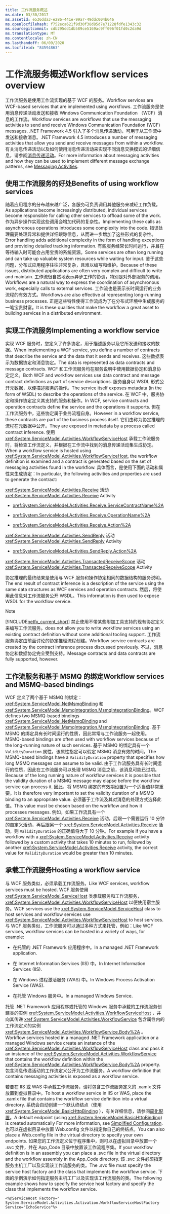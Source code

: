 ```yaml
---
title: 工作流服务概述
ms.date: 03/30/2017
ms.assetid: e536dda3-e286-441e-99a7-49ddc004b646
ms.openlocfilehash: f752eca621f9d30f38d85d7e71228fdfe1343c32
ms.sourcegitcommit: cdb295dd1db589ce5169ac9ff096f01fd0c2da9d
ms.translationtype: MT
ms.contentlocale: zh-CN
ms.lasthandoff: 06/09/2020
ms.locfileid: "84594863"
---
```

# <a name="workflow-services-overview"></a><span data-ttu-id="3808b-102">工作流服务概述</span><span class="sxs-lookup"><span data-stu-id="3808b-102">Workflow services overview</span></span>

<span data-ttu-id="3808b-103">工作流服务是使用工作流实现的基于 WCF 的服务。</span><span class="sxs-lookup"><span data-stu-id="3808b-103">Workflow services are WCF-based services that are implemented using workflows.</span></span> <span data-ttu-id="3808b-104">工作流服务是使用消息传递活动发送和接收 Windows Communication Foundation （WCF）消息的工作流。</span><span class="sxs-lookup"><span data-stu-id="3808b-104">Workflow services are workflows that use the messaging activities to send and receive Windows Communication Foundation (WCF) messages.</span></span> <span data-ttu-id="3808b-105">.NET Framework 4.5 引入了多个消息传递活动，可用于从工作流中发送和接收消息。</span><span class="sxs-lookup"><span data-stu-id="3808b-105">.NET Framework 4.5 introduces a number of messaging activities that allow you send and receive messages from within a workflow.</span></span> <span data-ttu-id="3808b-106">有关消息传递活动以及如何使用消息传递活动来实现不同消息交换模式的详细信息，请参阅[消息传递活动](messaging-activities.md)。</span><span class="sxs-lookup"><span data-stu-id="3808b-106">For more information about messaging activities and how they can be used to implement different message exchange patterns, see [Messaging Activities](messaging-activities.md).</span></span>

## <a name="benefits-of-using-workflow-services"></a><span data-ttu-id="3808b-107">使用工作流服务的好处</span><span class="sxs-lookup"><span data-stu-id="3808b-107">Benefits of using workflow services</span></span>

<span data-ttu-id="3808b-108">随着应用程序的分布越来越广泛，各服务可负责调用其他服务来减轻工作负载。</span><span class="sxs-lookup"><span data-stu-id="3808b-108">As applications become increasingly distributed, individual services become responsible for calling other services to offload some of the work.</span></span> <span data-ttu-id="3808b-109">作为异步操作实现这些调用会增加代码的复杂性。</span><span class="sxs-lookup"><span data-stu-id="3808b-109">Implementing these calls as asynchronous operations introduces some complexity into the code.</span></span> <span data-ttu-id="3808b-110">错误处理需要处理异常和提供详细跟踪信息，从而进一步增加了这些形式的复杂性。</span><span class="sxs-lookup"><span data-stu-id="3808b-110">Error handling adds additional complexity in the form of handling exceptions and providing detailed tracking information.</span></span> <span data-ttu-id="3808b-111">有些服务经常长时间运行，并且在等待输入时可能会占用宝贵的系统资源。</span><span class="sxs-lookup"><span data-stu-id="3808b-111">Some services are often long running and can take up valuable system resources while waiting for input.</span></span> <span data-ttu-id="3808b-112">鉴于这些问题，分布式应用程序往往非常复杂，且难以编写和维护。</span><span class="sxs-lookup"><span data-stu-id="3808b-112">Because of these issues, distributed applications are often very complex and difficult to write and maintain.</span></span> <span data-ttu-id="3808b-113">工作流很自然地表示异步工作的协调，特别是对外部服务的调用。</span><span class="sxs-lookup"><span data-stu-id="3808b-113">Workflows are a natural way to express the coordination of asynchronous work, especially calls to external services.</span></span> <span data-ttu-id="3808b-114">工作流也是表示长时间运行的业务流程的有效方式。</span><span class="sxs-lookup"><span data-stu-id="3808b-114">Workflows are also effective at representing long-running business processes.</span></span> <span data-ttu-id="3808b-115">正是这些特性使得工作流成为了在分布式环境中生成服务的一笔宝贵财富。</span><span class="sxs-lookup"><span data-stu-id="3808b-115">It is these qualities that make the workflow a great asset to building services in a distributed environment.</span></span>

## <a name="implementing-a-workflow-service"></a><span data-ttu-id="3808b-116">实现工作流服务</span><span class="sxs-lookup"><span data-stu-id="3808b-116">Implementing a workflow service</span></span>

<span data-ttu-id="3808b-117">实现 WCF 服务时，您定义了许多协定，用于描述服务以及它所发送和接收的数据。</span><span class="sxs-lookup"><span data-stu-id="3808b-117">When implementing a WCF service, you define a number of contracts that describe the service and the data that it sends and receives.</span></span> <span data-ttu-id="3808b-118">这些数据表示为数据协定和消息协定。</span><span class="sxs-lookup"><span data-stu-id="3808b-118">The data is represented as data contracts and message contracts.</span></span> <span data-ttu-id="3808b-119">WCF 和工作流服务均在服务说明中使用数据协定和消息协定定义。</span><span class="sxs-lookup"><span data-stu-id="3808b-119">Both WCF and workflow services use data contract and message contract definitions as part of service descriptions.</span></span> <span data-ttu-id="3808b-120">服务自身以 WSDL 形式公开元数据，以便描述服务的操作。</span><span class="sxs-lookup"><span data-stu-id="3808b-120">The service itself exposes metadata (in the form of WSDL) to describe the operations of the service.</span></span> <span data-ttu-id="3808b-121">在 WCF 中，服务协定和操作协定定义其支持的服务和操作。</span><span class="sxs-lookup"><span data-stu-id="3808b-121">In WCF, service contracts and operation contracts define the service and the operations it supports.</span></span> <span data-ttu-id="3808b-122">但在工作流服务中，这些协定属于业务流程自身。</span><span class="sxs-lookup"><span data-stu-id="3808b-122">However in a workflow service, these contracts are part of the business process itself.</span></span> <span data-ttu-id="3808b-123">它们由称为协定推理的流程在元数据中公开。</span><span class="sxs-lookup"><span data-stu-id="3808b-123">They are exposed in metadata by a process called contract inference.</span></span> <span data-ttu-id="3808b-124">使用 <xref:System.ServiceModel.Activities.WorkflowServiceHost> 承载工作流服务时，将检查工作流定义，并根据在工作流中找到的消息传递活动集生成协定。</span><span class="sxs-lookup"><span data-stu-id="3808b-124">When a workflow service is hosted using <xref:System.ServiceModel.Activities.WorkflowServiceHost>, the workflow definition is examined and a contract is generated based on the set of messaging activities found in the workflow.</span></span> <span data-ttu-id="3808b-125">具体而言，是使用下面的活动和属性来生成协定：</span><span class="sxs-lookup"><span data-stu-id="3808b-125">In particular, the following activities and properties are used to generate the contract:</span></span>

<span data-ttu-id="3808b-126"><xref:System.ServiceModel.Activities.Receive> 活动</span><span class="sxs-lookup"><span data-stu-id="3808b-126"><xref:System.ServiceModel.Activities.Receive> Activity</span></span>

- <xref:System.ServiceModel.Activities.Receive.ServiceContractName%2A>

- <xref:System.ServiceModel.Activities.Receive.OperationName%2A>

- <xref:System.ServiceModel.Activities.Receive.Action%2A>

<span data-ttu-id="3808b-127"><xref:System.ServiceModel.Activities.SendReply> 活动</span><span class="sxs-lookup"><span data-stu-id="3808b-127"><xref:System.ServiceModel.Activities.SendReply> Activity</span></span>

- <xref:System.ServiceModel.Activities.SendReply.Action%2A>

<span data-ttu-id="3808b-128"><xref:System.ServiceModel.Activities.TransactedReceiveScope> 活动</span><span class="sxs-lookup"><span data-stu-id="3808b-128"><xref:System.ServiceModel.Activities.TransactedReceiveScope> Activity</span></span>

<span data-ttu-id="3808b-129">协定推理的最终结果是使用与 WCF 服务和操作协定相同的数据结构的服务说明。</span><span class="sxs-lookup"><span data-stu-id="3808b-129">The end result of contract inference is a description of the service using the same data structures as WCF services and operation contracts.</span></span> <span data-ttu-id="3808b-130">然后，将使用此信息对工作流服务公开 WSDL。</span><span class="sxs-lookup"><span data-stu-id="3808b-130">This information is then used to expose WSDL for the workflow service.</span></span>

> [!NOTE]
> [!INCLUDE[netfx_current_short](../../../../includes/netfx-current-short-md.md)] <span data-ttu-id="3808b-131">禁止使用不带某些附加工具支持的现有协定定义来编写工作流服务。</span><span class="sxs-lookup"><span data-stu-id="3808b-131">does not allow you to write workflow services using an existing contract definition without some additional tooling support.</span></span> <span data-ttu-id="3808b-132">工作流服务协定由前面讨论的协定推理流程创建。</span><span class="sxs-lookup"><span data-stu-id="3808b-132">Workflow service contracts are created by the contract inference process discussed previously.</span></span> <span data-ttu-id="3808b-133">不过，消息协定和数据协定完全受到支持。</span><span class="sxs-lookup"><span data-stu-id="3808b-133">Message contracts and data contracts are fully supported, however.</span></span>

## <a name="workflow-services-and-msmq-based-bindings"></a><span data-ttu-id="3808b-134">工作流服务和基于 MSMQ 的绑定</span><span class="sxs-lookup"><span data-stu-id="3808b-134">Workflow services and MSMQ-based bindings</span></span>

<span data-ttu-id="3808b-135">WCF 定义了两个基于 MSMQ 的绑定：<xref:System.ServiceModel.NetMsmqBinding> 和 <xref:System.ServiceModel.MsmqIntegration.MsmqIntegrationBinding>。</span><span class="sxs-lookup"><span data-stu-id="3808b-135">WCF defines two MSMQ-based bindings <xref:System.ServiceModel.NetMsmqBinding> and <xref:System.ServiceModel.MsmqIntegration.MsmqIntegrationBinding>.</span></span>  <span data-ttu-id="3808b-136">基于 MSMQ 的绑定具有长时间运行的性质，因此常常与工作流服务一起使用。</span><span class="sxs-lookup"><span data-stu-id="3808b-136">MSMQ-based bindings are often used with workflow services because of the long-running nature of such services.</span></span> <span data-ttu-id="3808b-137">基于 MSMQ 的绑定具有一个 `ValidityDuration` 属性，该属性指定可以假定 MSMQ 消息有效的时间。</span><span class="sxs-lookup"><span data-stu-id="3808b-137">The MSMQ-based bindings have a `ValidityDuration` property that specifies how long MSMQ messages can assume to be valid.</span></span> <span data-ttu-id="3808b-138">由于工作流服务具有长时间运行的性质，因此在工作流服务可以处理 MSMQ 消息之前，该消息可能已过期。</span><span class="sxs-lookup"><span data-stu-id="3808b-138">Because of the long running nature of workflow services it is possible that the validity duration of a MSMQ message may elapse before the workflow service can process it.</span></span> <span data-ttu-id="3808b-139">因此，将 MSMQ 绑定的有效期设置为一个适当值非常重要。</span><span class="sxs-lookup"><span data-stu-id="3808b-139">It is therefore very important to set the validity duration of a MSMQ binding to an appropriate value.</span></span> <span data-ttu-id="3808b-140">必须基于工作流及其对消息的处理方式选择此值。</span><span class="sxs-lookup"><span data-stu-id="3808b-140">This value must be chosen based on the workflow and how it processes messages.</span></span> <span data-ttu-id="3808b-141">例如，如果工作流具有一个 <xref:System.ServiceModel.Activities.Receive> 活动，后跟一个需要运行 10 分钟的自定义活动，再后跟另一个 <xref:System.ServiceModel.Activities.Receive> 活动，则 `ValidityDuration` 的正确值将大于 10 分钟。</span><span class="sxs-lookup"><span data-stu-id="3808b-141">For example if you have a workflow with a <xref:System.ServiceModel.Activities.Receive> activity followed by a custom activity that takes 10 minutes to run, followed by another <xref:System.ServiceModel.Activities.Receive> activity, the correct value for `ValidityDuration` would be greater than 10 minutes.</span></span>

## <a name="hosting-a-workflow-service"></a><span data-ttu-id="3808b-142">承载工作流服务</span><span class="sxs-lookup"><span data-stu-id="3808b-142">Hosting a workflow service</span></span>

<span data-ttu-id="3808b-143">与 WCF 服务类似，必须承载工作流服务。</span><span class="sxs-lookup"><span data-stu-id="3808b-143">Like WCF services, workflow services must be hosted.</span></span> <span data-ttu-id="3808b-144">WCF 服务使用 <xref:System.ServiceModel.ServiceHost> 类承载服务和工作流服务， <xref:System.ServiceModel.Activities.WorkflowServiceHost> 以便使用宿主服务。</span><span class="sxs-lookup"><span data-stu-id="3808b-144">WCF services use the <xref:System.ServiceModel.ServiceHost> class to host services and workflow services use <xref:System.ServiceModel.Activities.WorkflowServiceHost> to host services.</span></span> <span data-ttu-id="3808b-145">与 WCF 服务类似，工作流服务可以通过多种方式来托管，例如：</span><span class="sxs-lookup"><span data-stu-id="3808b-145">Like WCF services, workflow services can be hosted in a variety of ways, for example:</span></span>

- <span data-ttu-id="3808b-146">在托管的 .NET Framework 应用程序中。</span><span class="sxs-lookup"><span data-stu-id="3808b-146">In a managed .NET Framework application.</span></span>

- <span data-ttu-id="3808b-147">在 Internet Information Services (IIS) 中。</span><span class="sxs-lookup"><span data-stu-id="3808b-147">In Internet Information Services (IIS).</span></span>

- <span data-ttu-id="3808b-148">在 Windows 进程激活服务 (WAS) 中。</span><span class="sxs-lookup"><span data-stu-id="3808b-148">In Windows Process Activation Service (WAS).</span></span>

- <span data-ttu-id="3808b-149">在托管 Windows 服务中。</span><span class="sxs-lookup"><span data-stu-id="3808b-149">In a managed Windows Service.</span></span>

<span data-ttu-id="3808b-150">托管 .NET Framework 应用程序或托管的 Windows 服务中承载的工作流服务创建类的实例 <xref:System.ServiceModel.Activities.WorkflowServiceHost> ，并向其传递 <xref:System.ServiceModel.Activities.WorkflowService> 包含属性内的工作流定义的实例 <xref:System.ServiceModel.Activities.WorkflowService.Body%2A> 。</span><span class="sxs-lookup"><span data-stu-id="3808b-150">Workflow services hosted in a managed .NET Framework application or a managed Windows service create an instance of the <xref:System.ServiceModel.Activities.WorkflowServiceHost> class and pass it an instance of the <xref:System.ServiceModel.Activities.WorkflowService> that contains the workflow definition within the <xref:System.ServiceModel.Activities.WorkflowService.Body%2A> property.</span></span> <span data-ttu-id="3808b-151">包含消息传递活动的工作流定义公开为工作流服务。</span><span class="sxs-lookup"><span data-stu-id="3808b-151">A workflow definition that contains messaging activities is exposed as a workflow service.</span></span>

<span data-ttu-id="3808b-152">若要在 IIS 或 WAS 中承载工作流服务，请将包含工作流服务定义的 .xamlx 文件放置到虚拟目录中。</span><span class="sxs-lookup"><span data-stu-id="3808b-152">To host a workflow service in IIS or WAS, place the .xamlx file that contains the workflow service definition into a virtual directory.</span></span> <span data-ttu-id="3808b-153">系统会自动创建一个默认终结点（使用 <xref:System.ServiceModel.BasicHttpBinding> ），有关详细信息，请参阅[简化配置](../simplified-configuration.md)。</span><span class="sxs-lookup"><span data-stu-id="3808b-153">A default endpoint (using <xref:System.ServiceModel.BasicHttpBinding>) is created automatically For more information, see [Simplified Configuration](../simplified-configuration.md).</span></span> <span data-ttu-id="3808b-154">也可以在虚拟目录中放置 Web.config 文件以指定你自己的终结点。</span><span class="sxs-lookup"><span data-stu-id="3808b-154">You can also place a Web.config file in the virtual directory to specify your own endpoints.</span></span> <span data-ttu-id="3808b-155">如果您的工作流定义位于程序集中，则可以在虚拟目录中放置一个 .svc 文件，并在 App_Code 目录中放置该工作流程序集。</span><span class="sxs-lookup"><span data-stu-id="3808b-155">If your workflow definition is in an assembly you can place a .svc file in the virtual directory and the workflow assembly in the App_Code directory.</span></span> <span data-ttu-id="3808b-156">该 .svc 文件必须指定服务主机工厂以及实现该工作流服务的类。</span><span class="sxs-lookup"><span data-stu-id="3808b-156">The .svc file must specify the service host factory and the class that implements the workflow service.</span></span> <span data-ttu-id="3808b-157">下面的示例演示如何指定服务主机工厂以及实现该工作流服务的类。</span><span class="sxs-lookup"><span data-stu-id="3808b-157">The following example shows how to specify the service host factory and specify the class that implements the workflow service.</span></span>

```
<%@ServiceHost Factory=" System.ServiceModel.Activities.Activation.WorkflowServiceHostFactory
Service="EchoService"%>
```
